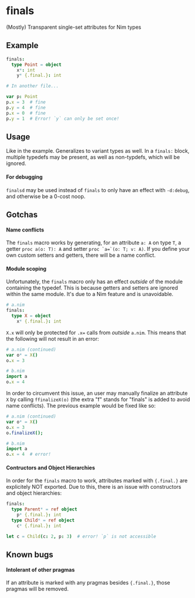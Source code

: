 # finals

(Mostly) Transparent single-set attributes for Nim types

## Example

```nim
finals:
  type Point = object
    x*: int
    y* {.final.}: int

# In another file...

var p: Point
p.x = 3  # fine
p.y = 4  # fine
p.x = 0  # fine
p.y = 1  # Error! `y` can only be set once!
```

## Usage

Like in the example. Generalizes to variant types as well. In a `finals:` block, multiple typedefs may be present, as well as
non-typdefs, which will be ignored.

#### For debugging

`finalsd` may be used instead of `finals` to only have an effect with `-d:debug`, and otherwise be a 0-cost noop.

## Gotchas

#### Name conflicts

The `finals` macro works by generating, for an attribute `a: A` on type `T`, a getter `proc a(o: T): A` and setter
``proc `a=`(o: T; v: A)``. If you define your own custom setters and getters, there will be a name conflict.

#### Module scoping

Unfortunately, the `finals` macro only has an effect _outside_ of the module containing the typedef.
This is because getters and setters are ignored within the same module. It's due to a Nim feature and
is unavoidable.

```nim
# a.nim
finals:
  type X = object
    x* {.final.}: int
```

`X.x` will only be protected for `.x=` calls from _outside_ `a.nim`. This means that the following will
not result in an error:

```nim
# a.nim (continued)
var o* = X()
o.x = 3

# b.nim
import a
o.x = 4
```

In order to circumvent this issue, an user may manually finalize an attribute `X` by calling `ffinalizeX(o)`
(the extra "f" stands for "finals" is added to avoid name conflicts). The previous example would be fixed
like so:

```nim
# a.nim (continued)
var o* = X()
o.x = 3
o.finalizeX();

# b.nim
import a
o.x = 4  # error!
```

#### Contructors and Object Hierarchies

In order for the `finals` macro to work, attributes marked with `{.final.}` are explicitely NOT exported.
Due to this, there is an issue with constructors and object hierarchies:

```nim
finals:
  type Parent* = ref object
    p* {.final.}: int
  type Child* = ref object
    c* {.final.}: int

let c = Child(c: 2, p: 3)  # error! `p` is not accessible
```

## Known bugs

#### Intolerant of other pragmas

If an attribute is marked with any pragmas besides `{.final.}`, those pragmas will be removed.
